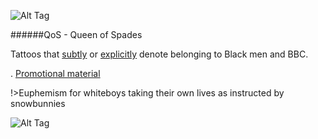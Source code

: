 ![Alt Tag](https://files.catbox.moe/u0rgtj.png)


######QoS - Queen of Spades

Tattoos that [subtly](https://img.booru.org/blacked//images/59/3eefd640c623ba47af021c0d68a5780877b8d4bc.jpeg) or [explicitly](https://img.booru.org/blacked//images/47/33a9b367b3195d28f65c50c1d63735da397557be.jpg) denote belonging to Black men and BBC. 


. [Promotional material](https://img.booru.org/blacked//images/71/269731cffc8c0970b7e2300f11edfda33c3f7c0d.png)

!>Euphemism for whiteboys taking their own lives as instructed by snowbunnies

![Alt Tag](https://files.catbox.moe/rcmsih.jpg)


